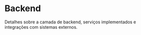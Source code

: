 # Backend

Detalhes sobre a camada de backend, serviços implementados e integrações com sistemas externos.
